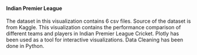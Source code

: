 #### Indian Premier League
The dataset in this visualization contains 6 csv files. Source of the dataset is from Kaggle.
This visualization contains the performance comparison of different teams and players in Indian Premier League Cricket.
Plotly has been used as a tool for interactive visualizations.
Data Cleaning has been done in Python.
